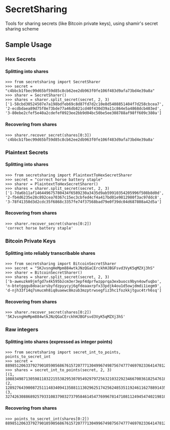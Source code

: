 SecretSharing
=============

Tools for sharing secrets (like Bitcoin private keys), using shamir's secret sharing scheme

## Sample Usage

### Hex Secrets

#### Splitting into shares

    >>> from secretsharing import SecretSharer
    >>> secret = "c4bbcb1fbec99d65bf59d85c8cb62ee2db963f0fe106f483d9afa73bd4e39a8a"
    >>> sharer = SecretSharer()
    >>> shares = sharer.split_secret(secret, 2, 3)
    ['1-58cbd30524507e7a198bdfeb69c8d87fd7d2c10e8d5408851404f7d258cbcea7', '2-ecdbdaea89d75f8e73bde77a46db821cd40f430d39a11c864e5a4868dcb403ed', '3-80ebe2cfef5e40a2cdefef0923ee2bb9d04bc50be5ee308788af98ff609c380a']

#### Recovering from shares

    >>> sharer.recover_secret(shares[0:3])
    'c4bbcb1fbec99d65bf59d85c8cb62ee2db963f0fe106f483d9afa73bd4e39a8a'

### Plaintext Secrets

#### Splitting into shares

    >>> from secretsharing import PlaintextToHexSecretSharer
    >>> secret = "correct horse battery staple"
    >>> sharer = PlaintextToHexSecretSharer()
    >>> shares = sharer.split_secret(secret, 2, 3)
    ['1-7da6b11af146449675780434f6589230a3435d9ab59910354205996f508b8d0d', '2-fb4d6235e28c892cea70367c15ec3cbfed4cf4a417bd01e9812980f3ac97ddc8', '3-78f41350d3d2cdc35f6868c3357fe74f37568bad79e0f39dc04d687808a42d5a']

#### Recovering from shares

    >>> sharer.recover_secret(shares[0:2])
    'correct horse battery staple'

### Bitcoin Private Keys

#### Splitting into reliably transcribable shares

    >>> from secretsharing import BitcoinSecretSharer
    >>> secret = "5KJvsngHeMpm884wtkJNzQGaCErckhHJBGFsvd3VyK5qMZXj3hS"
    >>> sharer = BitcoinSecretSharer()
    >>> shares = sharer.split_secret(secret, 2, 3)
    ['b-aweuzkm9jmfgd7x4k595bzcm3er3epf4dprfwzpprqa3exbuocs9byn4owfuqbo', 'n-btetgqqu8doacarsbyfdzpyycyj6gfdeaaxrpfx33pdjk4ou1d5owjdmdi1iegm9', 'd-njh33f14q7smucmh8iq8uaewc8mzub3mzptrwsegfiz3hc1fozkkjtguc4trh6sq']

#### Recovering from shares

    >>> sharer.recover_secret(shares[0:2])
    '5KJvsngHeMpm884wtkJNzQGaCErckhHJBGFsvd3VyK5qMZXj3hS'    

### Raw integers

#### Splitting into shares (expressed as integer points)

    >>> from secretsharing import secret_int_to_points, points_to_secret_int
    >>> secret = 88985120633792790105905686761572077713049967498756747774697023364147812997770L
    >>> shares = secret_int_to_points(secret, 2, 3)
    [(1, 108834987130598118322155382953070549297972563210322923466700361825476188819879L), (2, 12892764390087251114834094135881113029625174256248535119246116278891435001755L), (3, 32742630886892579331083790327379584614547769967814710811249454740219810823864L)]

#### Recovering from shares

    >>> points_to_secret_int(shares[0:2])
    88985120633792790105905686761572077713049967498756747774697023364147812997770L
